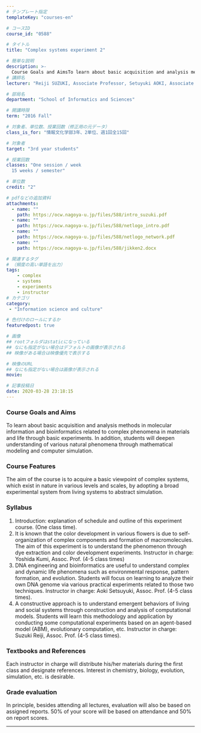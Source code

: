 ```yaml
---
# テンプレート指定
templateKey: "courses-en"

# コースID
course_id: "0588"

# タイトル
title: "Complex systems experiment 2"

# 簡単な説明
description: >-
  Course Goals and AimsTo learn about basic acquisition and analysis methods in molecular information and bioinformatics related to complex phenomena in materials and life through basic experiments. I ....
# 講師名
lecturer: "Reiji SUZUKI, Associate Professor, Setuyuki AOKI, Associate Professor, Kumi YOSHIDA, Professor"

# 部局名
department: "School of Informatics and Sciences"

# 開講時限
term: "2016	Fall"

# 対象者、単位数、授業回数（修正用の元データ）
class_is_for: "情報文化学部3年、2単位、週1回全15回"

# 対象者
target: "3rd year students"

# 授業回数
classes: "One session / week
  15 weeks / semester"

# 単位数
credit: "2"

# pdfなどの追加資料
attachments:
  - name: "" 
    path: https://ocw.nagoya-u.jp/files/588/intro_suzuki.pdf
  - name: "" 
    path: https://ocw.nagoya-u.jp/files/588/netlogo_intro.pdf
  - name: "" 
    path: https://ocw.nagoya-u.jp/files/588/netlogo_network.pdf
  - name: "" 
    path: https://ocw.nagoya-u.jp/files/588/jikken2.docx

# 関連するタグ
# （頻度の高い単語を出力）
tags:
    - complex
    - systems
    - experiments
    - instructor
# カテゴリ
category:
 - "Information science and culture"

# 色付けのロールにするか
featuredpost: true

# 画像
## rootフォルダはstaticになっている
## なにも指定がない場合はデフォルトの画像が表示される
## 映像がある場合は映像優先で表示する

# 映像のURL
## なにも指定がない場合は画像が表示される
movie: 

# 記事投稿日
date: 2020-03-28 23:18:15
---
```


### Course Goals and Aims

To learn about basic acquisition and analysis methods in molecular information and bioinformatics related to complex phenomena in materials and life through basic experiments. In addition, students will deepen understanding of various natural phenomena through mathematical modeling and computer simulation.

### Course Features

The aim of the course is to acquire a basic viewpoint of complex systems, which exist in nature in various levels and scales, by adopting a broad experimental system from living systems to abstract simulation.

### Syllabus

1. Introduction: explanation of schedule and outline of this experiment course. (One class time).
2. It is known that the color development in various flowers is due to self-organization of complex components and formation of macromolecules. The aim of this experiment is to understand the phenomenon through dye extraction and color development experiments. Instructor in charge: Yoshida Kumi, Assoc. Prof. (4-5 class times)
3. DNA engineering and bioinformatics are useful to understand complex and dynamic life phenomena such as environmental response, pattern formation, and evolution. Students will focus on learning to analyze their own DNA genome via various practical experiments related to those two techniques. Instructor in charge: Aoki Setsuyuki, Assoc. Prof. (4-5 class times).
4. A constructive approach is to understand emergent behaviors of living and social systems through construction and analysis of computational models. Students will learn this methodology and application by conducting some computational experiments based on an agent-based model (ABM), evolutionary computation, etc. Instructor in charge: Suzuki Reiji, Assoc. Prof. (4-5 class times).

### Textbooks and References

Each instructor in charge will distribute his/her materials during the first class and designate references. Interest in chemistry, biology, evolution, simulation, etc. is desirable.

### Grade evaluation

In principle, besides attending all lectures, evaluation will also be based on assigned reports. 50% of your score will be based on attendance and 50% on report scores.

---
